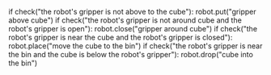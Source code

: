 

if check("the robot's gripper is not above to the cube"):
    robot.put("gripper above cube")
if check("the robot's gripper is not around cube and the robot's gripper is open"):
    robot.close("gripper around cube")
if check("the robot's gripper is near the cube and the robot's gripper is closed"):
    robot.place("move the cube to the bin")
if check("the robot's gripper is near the bin and the cube is below the robot's gripper"):
    robot.drop("cube into the bin")